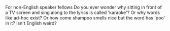 For non-English speaker fellows
Do you ever wonder why sitting in front of a TV screen and sing along to the lyrics is called 'karaoke'? 
Or why words like ad-hoc exist?
Or how come shampoo smells nice but the word has 'poo' in it?
Isn't English weird?
